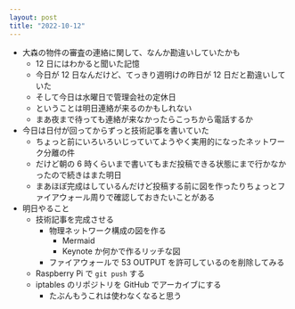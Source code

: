 ```yaml
---
layout: post
title: "2022-10-12"
---
```


* 大森の物件の審査の連絡に関して、なんか勘違いしていたかも
    * 12 日にはわかると聞いた記憶
    * 今日が 12 日なんだけど、てっきり週明けの昨日が 12 日だと勘違いしていた
    * そして今日は水曜日で管理会社の定休日
    * ということは明日連絡が来るのかもしれない
    * まあ夜まで待っても連絡が来なかったらこっちから電話するか
* 今日は日付が回ってからずっと技術記事を書いていた
    * ちょっと前にいろいろいじっていてようやく実用的になったネットワーク分離の件
    * だけど朝の 6 時くらいまで書いてもまだ投稿できる状態にまで行かなかったので続きはまた明日
    * まあほぼ完成はしているんだけど投稿する前に図を作ったりちょっとファイアウォール周りで確認しておきたいことがある
* 明日やること
    * 技術記事を完成させる
        * 物理ネットワーク構成の図を作る
            * Mermaid
            * Keynote か何かで作るリッチな図
        * ファイアウォールで 53 OUTPUT を許可しているのを削除してみる
    * Raspberry Pi で `git push` する
    * iptables のリポジトリを GitHub でアーカイブにする
        * たぶんもうこれは使わなくなると思う
